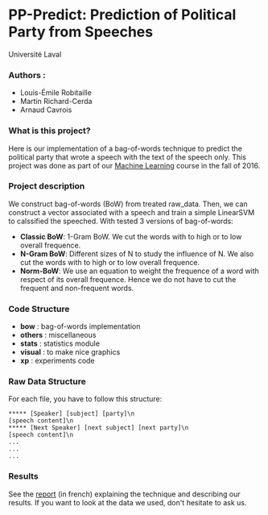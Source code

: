 PP-Predict: Prediction of Political Party from Speeches
===
Université Laval

### Authors :
- Louis-Émile Robitaille
- Martin Richard-Cerda
- Arnaud Cavrois

### What is this project?

Here is our implementation of a bag-of-words technique to predict the political party that wrote a speech with the text of the speech only. This project was done as part of our [Machine Learning](https://www.ulaval.ca/les-etudes/cours/repertoire/detailsCours/gif-4101-apprentissage-et-reconnaissance.html) course in the fall of 2016. 

### Project description

We construct bag-of-words (BoW) from treated raw_data. Then, we can construct a vector associated with a speech and train a simple LinearSVM to calssified the speeched. With tested 3 versions of bag-of-words:

- **Classic BoW**: 1-Gram BoW. We cut the words with to high or to low overall frequence.
- **N-Gram BoW**: Different sizes of N to study the influence of N. We also cut the words with to high or to low overall frequence.
- **Norm-BoW**: We use an equation to weight the frequence of a word with respect of its overall frequence. Hence we do not have to cut the frequent and non-frequent words. 

### Code Structure

- **bow** : bag-of-words implementation
- **others** : miscellaneous
- **stats** : statistics module
- **visual** : to make nice graphics
- **xp** : experiments code

### Raw Data Structure

For each file, you have to follow this structure:
```
***** [Speaker] [subject] [party]\n
[speech content]\n
***** [Next Speaker] [next subject] [next party]\n
[speech content]\n
...
...
...
```

### Results

See the [report](rapport.pdf) (in french) explaining the technique and describing our results. If you want to look at the data we used, don't hesitate to ask us.

